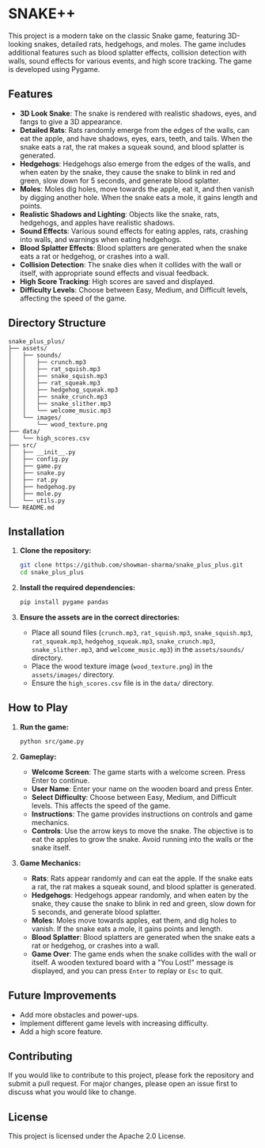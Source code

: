 # SNAKE++

This project is a modern take on the classic Snake game, featuring 3D-looking snakes, detailed rats, hedgehogs, and moles. The game includes additional features such as blood splatter effects, collision detection with walls, sound effects for various events, and high score tracking. The game is developed using Pygame.

## Features

- **3D Look Snake**: The snake is rendered with realistic shadows, eyes, and fangs to give a 3D appearance.
- **Detailed Rats**: Rats randomly emerge from the edges of the walls, can eat the apple, and have shadows, eyes, ears, teeth, and tails. When the snake eats a rat, the rat makes a squeak sound, and blood splatter is generated.
- **Hedgehogs**: Hedgehogs also emerge from the edges of the walls, and when eaten by the snake, they cause the snake to blink in red and green, slow down for 5 seconds, and generate blood splatter.
- **Moles**: Moles dig holes, move towards the apple, eat it, and then vanish by digging another hole. When the snake eats a mole, it gains length and points.
- **Realistic Shadows and Lighting**: Objects like the snake, rats, hedgehogs, and apples have realistic shadows.
- **Sound Effects**: Various sound effects for eating apples, rats, crashing into walls, and warnings when eating hedgehogs.
- **Blood Splatter Effects**: Blood splatters are generated when the snake eats a rat or hedgehog, or crashes into a wall.
- **Collision Detection**: The snake dies when it collides with the wall or itself, with appropriate sound effects and visual feedback.
- **High Score Tracking**: High scores are saved and displayed.
- **Difficulty Levels**: Choose between Easy, Medium, and Difficult levels, affecting the speed of the game.

## Directory Structure

```
snake_plus_plus/
├── assets/
│   ├── sounds/
│   │   ├── crunch.mp3
│   │   ├── rat_squish.mp3
│   │   ├── snake_squish.mp3
│   │   ├── rat_squeak.mp3
│   │   ├── hedgehog_squeak.mp3
│   │   ├── snake_crunch.mp3
│   │   ├── snake_slither.mp3
│   │   └── welcome_music.mp3
│   └── images/
│       └── wood_texture.png
├── data/
│   └── high_scores.csv
├── src/
│   ├── __init__.py
│   ├── config.py
│   ├── game.py
│   ├── snake.py
│   ├── rat.py
│   ├── hedgehog.py
│   ├── mole.py
│   └── utils.py
└── README.md
```

## Installation

1. **Clone the repository:**

   ```sh
   git clone https://github.com/showman-sharma/snake_plus_plus.git
   cd snake_plus_plus
   ```

2. **Install the required dependencies:**

   ```sh
   pip install pygame pandas
   ```

3. **Ensure the assets are in the correct directories:**

   - Place all sound files (`crunch.mp3`, `rat_squish.mp3`, `snake_squish.mp3`, `rat_squeak.mp3`, `hedgehog_squeak.mp3`, `snake_crunch.mp3`, `snake_slither.mp3`, and `welcome_music.mp3`) in the `assets/sounds/` directory.
   - Place the wood texture image (`wood_texture.png`) in the `assets/images/` directory.
   - Ensure the `high_scores.csv` file is in the `data/` directory.

## How to Play

1. **Run the game:**

   ```sh
   python src/game.py
   ```

2. **Gameplay:**
   - **Welcome Screen**: The game starts with a welcome screen. Press Enter to continue.
   - **User Name**: Enter your name on the wooden board and press Enter.
   - **Select Difficulty**: Choose between Easy, Medium, and Difficult levels. This affects the speed of the game.
   - **Instructions**: The game provides instructions on controls and game mechanics.
   - **Controls**: Use the arrow keys to move the snake. The objective is to eat the apples to grow the snake. Avoid running into the walls or the snake itself.

3. **Game Mechanics:**
   - **Rats**: Rats appear randomly and can eat the apple. If the snake eats a rat, the rat makes a squeak sound, and blood splatter is generated.
   - **Hedgehogs**: Hedgehogs appear randomly, and when eaten by the snake, they cause the snake to blink in red and green, slow down for 5 seconds, and generate blood splatter.
   - **Moles**: Moles move towards apples, eat them, and dig holes to vanish. If the snake eats a mole, it gains points and length.
   - **Blood Splatter**: Blood splatters are generated when the snake eats a rat or hedgehog, or crashes into a wall.
   - **Game Over**: The game ends when the snake collides with the wall or itself. A wooden textured board with a "You Lost!" message is displayed, and you can press `Enter` to replay or `Esc` to quit.

## Future Improvements

- Add more obstacles and power-ups.
- Implement different game levels with increasing difficulty.
- Add a high score feature.

## Contributing

If you would like to contribute to this project, please fork the repository and submit a pull request. For major changes, please open an issue first to discuss what you would like to change.

## License

This project is licensed under the Apache 2.0 License.